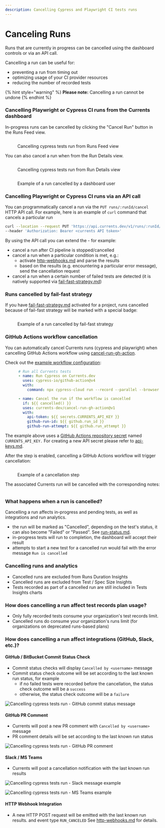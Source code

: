 ```yaml
---
description: Cancelling Cypress and Playwright CI tests runs
---
```


# Canceling Runs

Runs that are currently in progress can be cancelled using the dashboard controls or via an API call.

Cancelling a run can be useful for:

* preventing a run from timing out
* optimizing usage of your CI provider resources
* reducing the number of recorded tests

{% hint style="warning" %}
**Please note:** Cancelling a run cannot be undone
{% endhint %}

### Cancelling Playwright or Cypress CI runs from the Currents dashboard

In-progress runs can be cancelled by clicking the "Cancel Run" button in the Runs Feed view.

<figure><img src="../../.gitbook/assets/Screen Recording 2025-01-16 at 13.05.34.gif" alt=""><figcaption><p>Cancelling cypress tests run from Runs Feed view</p></figcaption></figure>

You can also cancel a run when from the Run Details view.

<figure><img src="../../.gitbook/assets/Screen Recording 2025-01-16 at 13.08.44.gif" alt=""><figcaption><p>Cancelling cypress tests run from Run Details view</p></figcaption></figure>



<figure><img src="../../.gitbook/assets/currents-2023-07-04-14.07.14@2x.png" alt=""><figcaption><p>Example of a run cancelled by a dashboard user</p></figcaption></figure>

### Cancelling Playwright or Cypress CI runs via an API call

You can programmatically cancel a run via the `PUT runs/:runId/cancel` HTTP API call. For example, here is an example of `curl` command that cancels a particular run

```bash
curl --location --request PUT 'https://api.currents.dev/v1/runs/:runId/cancel' \
--header 'Authorization: Bearer <currents API token>'
```

By using the API call you can extend the - for example:

* cancel a run after CI pipeline is stopped/cancelled
* cancel a run when a particular condition is met, e.g.:
  * activate [http-webhooks.md](../../resources/integrations/http-webhooks.md "mention") and parse the results
  * based on the results (e.g. encountering a particular error message), send the cancellation request
* cancel a run when a certain number of failed tests are detected (it is natively supported via [fail-fast-strategy.md](../../guides/ci-optimization/fail-fast-strategy.md "mention"))

### Runs cancelled by fail-fast strategy

If you have [fail-fast-strategy.md](../../guides/ci-optimization/fail-fast-strategy.md "mention") activated for a project, runs cancelled because of fail-fast strategy will be marked with a special badge:

<figure><img src="../../.gitbook/assets/currents-2023-07-04-14.04.56@2x.png" alt=""><figcaption><p>Example of a run cancelled by fail-fast strategy</p></figcaption></figure>

### GitHub Actions workflow cancellation

You can automatically cancel Currents runs (cypress and playwright) when cancelling GitHub Actions workflow using [cancel-run-gh-action](https://github.com/currents-dev/cancel-run-gh-action).

Check out the [example workflow configuration](https://github.com/currents-dev/gh-actions-example/blob/main/.github/workflows/currents.yml#L38):

```yaml
      # Run all Currents tests
      - name: Run Cypress on Currents.dev
        uses: cypress-io/github-action@v4
        with:
          command: npx cypress-cloud run --record --parallel --browser chrome --key ${{ secrets.CURRENTS_RECORD_KEY }} --ci-build-id ${{ github.repository }}-${{ github.run_id }}-${{ github.run_attempt}}

      - name: Cancel the run if the workflow is cancelled
        if: ${{ cancelled() }}
        uses: currents-dev/cancel-run-gh-action@v1
        with:
          api-token: ${{ secrets.CURRENTS_API_KEY }}
          github-run-id: ${{ github.run_id }}
          github-run-attempt: ${{ github.run_attempt }}
```

The example above uses a [GitHub Actions repository secret](https://docs.github.com/en/actions/security-guides/encrypted-secrets#creating-encrypted-secrets-for-a-repository) named `CURRENTS_API_KEY.` For creating a new API secret please refer to [api-keys.md](../../resources/api/api-keys.md "mention").

After the step is enabled, cancelling a GitHub Actions workflow will trigger cancellation:

<figure><img src="../../.gitbook/assets/currents-2023-07-04-14.16.21@2x.png" alt=""><figcaption><p>Example of a cancellation step</p></figcaption></figure>

The associated Currents run will be cancelled with the corresponding notes:

<figure><img src="../../.gitbook/assets/currents-2023-07-04-14.18.17@2x.png" alt=""><figcaption></figcaption></figure>

### What happens when a run is cancelled?

Cancelling a run affects in-progress and pending tests, as well as integrations and run analytics.

* the run will be marked as "Cancelled", depending on the test's status, it can also become "Failed" or "Passed". See [run-status.md](run-status.md "mention").
* in-progress tests will run to completion, the dashboard will accept their result
* attempts to start a new test for a cancelled run would fail with the error message `Run is cancelled`

### Cancelling runs and analytics

* Cancelled runs are excluded from Runs Duration Insights
* Cancelled runs are excluded from Test / Spec Size Insights
* Tests recorded as part of a cancelled run are still included in Tests Insights charts

### How does cancelling a run affect test records plan usage?

* Only fully recorded tests consume your organization's test records limit.&#x20;
* Cancelled runs do consume your organization's runs limit (for organizations on deprecated runs-based plans)

### How does cancelling a run affect integrations (GitHub, Slack, etc.)?

#### GitHub / BitBucket Commit Status Check

* Commit status checks will display `Cancelled by <username>` message
* Commit status check outcome will be set according to the last known run status, for example
  * if no failed tests were recorded before the cancellation, the status check outcome will be a `success`
  * otherwise, the status check outcome will be a `failure`

![Cancelling cypress tests run - GitHub commit status message](<../../.gitbook/assets/CleanShot 2022-02-17 at 01.27.24.png>)

#### GitHub PR Comment

* Currents will post a new PR comment with `Cancelled by <username>` message
* PR comment details will be set according to the last known run status

![Cancelling cypress tests run - GitHub PR comment](<../../.gitbook/assets/CleanShot 2022-02-17 at 01.26.27.png>)

#### Slack / MS Teams

* Currents will post a cancellation notification with the last known run results

![Cancelling cypress tests run - Slack message example](<../../.gitbook/assets/CleanShot 2022-02-17 at 01.09.18.png>)

![Cancelling cypress tests run - MS Teams example](<../../.gitbook/assets/CleanShot 2022-02-17 at 01.12.24.png>)

#### HTTP Webhook Integration

* A new HTTP POST request will be emitted with the last known run results. and event type `RUN_CANCELED`  See [http-webhooks.md](../../resources/integrations/http-webhooks.md "mention") for details.

